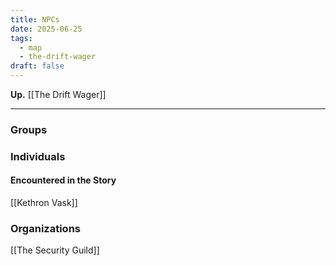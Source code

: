 ```yaml
---
title: NPCs
date: 2025-06-25
tags:
  - map
  - the-drift-wager
draft: false
---
```

**Up.** [[The Drift Wager]]

---

### Groups



### Individuals



#### Encountered in the Story

[[Kethron Vask]]

### Organizations

[[The Security Guild]]

